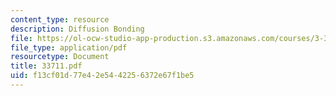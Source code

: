 ```yaml
---
content_type: resource
description: Diffusion Bonding
file: https://ol-ocw-studio-app-production.s3.amazonaws.com/courses/3-37-welding-and-joining-processes-fall-2002/f13cf01d77e42e5442256372e67f1be5_33711.pdf
file_type: application/pdf
resourcetype: Document
title: 33711.pdf
uid: f13cf01d-77e4-2e54-4225-6372e67f1be5
---
```

